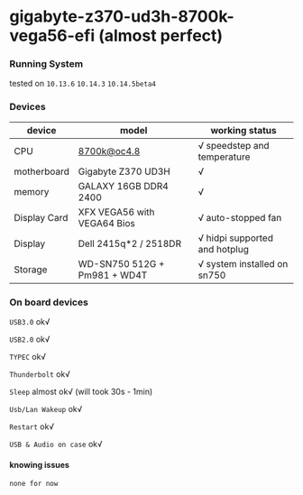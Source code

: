 # gigabyte-z370-ud3h-8700k-vega56-efi (almost perfect)

### Running System

tested on `10.13.6` `10.14.3` `10.14.5beta4`

### Devices

| device       | model                        | working status                |
| ------------ | ---------------------------- | ----------------------------- |
| CPU          | 8700k@oc4.8                  | √ speedstep and temperature   |
| motherboard  | Gigabyte Z370 UD3H           | √                             |
| memory       | GALAXY 16GB DDR4 2400        | √                             |
| Display Card | XFX VEGA56 with VEGA64 Bios  | √ auto-stopped fan            |
| Display      | Dell 2415q*2 / 2518DR        | √ hidpi supported and hotplug |
| Storage      | WD-SN750 512G + Pm981 + WD4T | √ system installed on sn750   |

### On board devices

`USB3.0` ok√

`USB2.0` ok√

`TYPEC` ok√

`Thunderbolt` ok√

`Sleep` almost ok√ (will took 30s - 1min)

`Usb/Lan Wakeup` ok√

`Restart` ok√

`USB & Audio on case` ok√

#### knowing issues

`none for now`